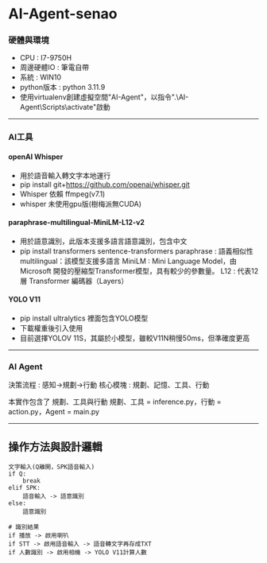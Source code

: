 # AI-Agent-senao

### 硬體與環境

- CPU : I7-9750H
- 周邊硬體IO : 筆電自帶
- 系統 : WIN10
- python版本 : python 3.11.9
- 使用virtualenv創建虛擬空間"AI-Agent"，以指令".\AI-Agent\Scripts\activate"啟動

---

### AI工具
#### openAI Whisper
- 用於語音輸入轉文字本地運行
- pip install git+https://github.com/openai/whisper.git
- Whisper 依賴 ffmpeg(v7.1)
- whisper 未使用gpu版(樹梅派無CUDA)

#### paraphrase-multilingual-MiniLM-L12-v2
- 用於語意識別，此版本支援多語言語意識別，包含中文
- pip install transformers sentence-transformers
paraphrase : 語義相似性
multilingual：該模型支援多語言
MiniLM : Mini Language Model，由 Microsoft 開發的壓縮型Transformer模型，具有較少的參數量。
L12 : 代表12層 Transformer 編碼器（Layers）

#### YOLO V11
- pip install ultralytics 裡面包含YOLO模型
- 下載權重後引入使用
- 目前選擇YOLOV 11S，其屬於小模型，雖較V11N稍慢50ms，但準確度更高

---

### AI Agent 
決策流程 : 感知->規劃->行動
核心模塊 : 規劃、記憶、工具、行動

本實作包含了 規劃、工具與行動
規劃、工具 = inference.py，行動 = action.py，Agent = main.py

---

## 操作方法與設計邏輯
```
文字輸入(Q離開，SPK語音輸入)
if Q:
    break
elif SPK:
    語音輸入 -> 語意識別
else:
    語意識別

# 識別結果
if 播放 -> 啟用喇叭
if STT -> 啟用語音輸入 -> 語音轉文字再存成TXT
if 人數識別 -> 啟用相機 -> YOLO V11計算人數
```

